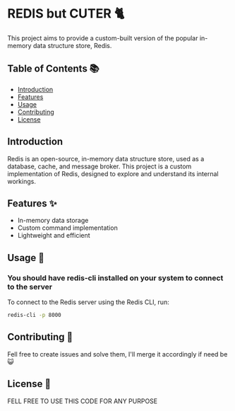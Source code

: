# REDIS but CUTER 🐈

 This project aims to provide a custom-built version of the popular in-memory data structure store, Redis.

## Table of Contents 📚

- [Introduction](#introduction)
- [Features](#features)
- [Usage](#usage)
- [Contributing](#contributing)
- [License](#license)

## Introduction

Redis is an open-source, in-memory data structure store, used as a database, cache, and message broker. This project is a custom implementation of Redis, designed to explore and understand its internal workings.

## Features ✨

- In-memory data storage
- Custom command implementation
- Lightweight and efficient


## Usage 🚀

### You should have redis-cli installed on your system to connect to the server

To connect to the Redis server using the Redis CLI, run:
```bash
redis-cli -p 8000
```

## Contributing 🤝
Fell free to create issues and solve them, I'll merge it accordingly if need be 😺

## License 📄
FELL FREE TO USE THIS CODE FOR ANY PURPOSE
